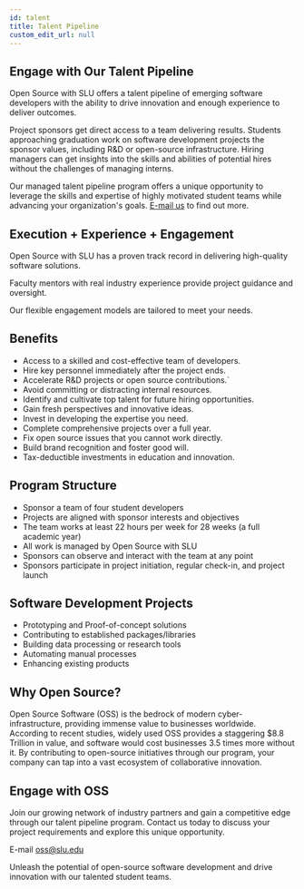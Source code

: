 ```yaml
---
id: talent
title: Talent Pipeline
custom_edit_url: null
---
```


## Engage with Our Talent Pipeline

Open Source with SLU offers a talent pipeline of emerging software developers with the ability to drive innovation and enough experience to deliver outcomes.

Project sponsors get direct access to a team delivering results. Students approaching graduation work on software development projects the sponsor values, including R&D or open-source infrastructure. Hiring managers can get insights into the skills and abilities of potential hires without the challenges of managing interns.

Our managed talent pipeline program offers a unique opportunity to leverage the skills and expertise of highly motivated student teams while advancing your organization's goals. 
[E-mail us](mailto:oss@slu.edu) to find out more.


## Execution + Experience + Engagement

Open Source with SLU has a proven track record in delivering high-quality software solutions.

Faculty mentors with real industry experience provide project guidance and oversight.

Our flexible engagement models are tailored to meet your needs.

## Benefits

+ Access to a skilled and cost-effective team of developers.
+ Hire key personnel immediately after the project ends.
+ Accelerate R&D projects or open source contributions.` 
+ Avoid committing or distracting internal resources.
+ Identify and cultivate top talent for future hiring opportunities.
+ Gain fresh perspectives and innovative ideas.
+ Invest in developing the expertise you need.
+ Complete comprehensive projects over a full year.
+ Fix open source issues that you cannot work directly.
+ Build brand recognition and foster good will.
+ Tax-deductible investments in education and innovation.

## Program Structure

+ Sponsor a team of four student developers
+ Projects are aligned with sponsor interests and objectives
+ The team works at least 22 hours per week for 28 weeks (a full academic year)
+ All work is managed by Open Source with SLU
+ Sponsors can observe and interact with the team at any point
+ Sponsors participate in project initiation, regular check-in, and project launch

## Software Development Projects

+ Prototyping and Proof-of-concept solutions
+ Contributing to established packages/libraries
+ Building data processing or research tools
+ Automating manual processes
+ Enhancing existing products

## Why Open Source?


Open Source Software (OSS) is the bedrock of modern cyber-infrastructure, providing immense value to businesses worldwide. According to recent studies, widely used OSS provides a staggering $8.8 Trillion in value, and software would cost businesses 3.5 times more without it.
By contributing to open-source initiatives through our program, your company can tap into a vast ecosystem of collaborative innovation.

## Engage with OSS

Join our growing network of industry partners and gain a competitive edge through our talent pipeline program. Contact us today to discuss your project requirements and explore this unique opportunity.

E-mail [oss@slu.edu](mailto:oss@slu.edu)

Unleash the potential of open-source software development and drive innovation with our talented student teams.
